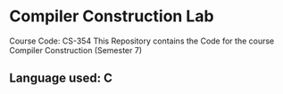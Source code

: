 # Compiler Construction Lab
Course Code: CS-354
This Repository contains the Code for the course Compiler Construction (Semester 7)

## Language used: C